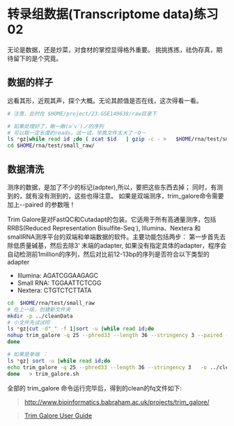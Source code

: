# 转录组数据(Transcriptome data)练习02

无论是数据，还是炒菜，对食材的掌控显得格外重要。
挑挑拣拣，祛伪存真，期待留下的是个究竟。



## 数据的样子
远看其形，近观其声，探个大概。无论其颜值是否在线，这次得看一看。

```bash
# 注意，此时在 $HOME/project/23.GSE149638/raw目录下

# 如果处理好了，瞅一瞅(oﾟvﾟ)ノ的序列
# 可以取一定长度的reads，试一试，毕竟文件太大了－O－
ls *gz|while read id ;do ( zcat $id   | gzip -c - >   $HOME/rna/test/small_raw/$id  );done 
cd $HOME/rna/test/small_raw/
```

## 数据清洗
测序的数据，是加了不少的标记(adpter),所以，要把这些东西去掉；
同时，有测到的，就有没有测到的，这些也得注意。
如果是双端测序，trim_galore命令需要加上--paired 的参数哦！

Trim Galore是对FastQC和Cutadapt的包装。它适用于所有高通量测序，包括RRBS(Reduced Representation Bisulfite-Seq ), Illumina、Nextera 和smallRNA测序平台的双端和单端数据的软件。主要功能包括两步：
第一步首先去除低质量碱基，然后去除3' 末端的adapter, 如果没有指定具体的adapter，程序会自动检测前1million的序列，然后对比前12-13bp的序列是否符合以下类型的adapter
- Illumina: AGATCGGAAGAGC
- Small RNA: TGGAATTCTCGG
- Nextera: CTGTCTCTTATA


```bash
cd  $HOME/rna/test/small_raw 
# 在上一级，创建新文件夹
mkdir -p ../cleanData  
# 小文件先试试呗
ls *gz|cut -d"_" -f 1|sort -u |while read id;do
nohup trim_galore -q 25 --phred33 --length 36 --stringency 3 --paired -o ../cleanData   ${id}*.gz & 
done 
```

```bash
# 如果是单端 ： 
ls *gz| sort -u |while read id;do
echo trim_galore -q 25 --phred33 --length 36 --stringency 3   -o ../cleanData   ${id} 
done   > trim_galore.sh 
```

全部的 trim_galore 命令运行完毕后，得到的clean的fq文件如下:



>http://www.bioinformatics.babraham.ac.uk/projects/trim_galore/

>[Trim Galore User Guide](13_datatransform.mdhttps://github.com/FelixKrueger/TrimGalore/blob/master/Docs/Trim_Galore_User_Guide.md)
